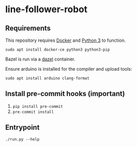 # line-follower-robot

## Requirements

This repository requires [Docker](https://www.docker.com/) and [Python 3](https://www.python.org/) to function.

```
sudo apt install docker-ce python3 python3-pip
```

Bazel is run via a [dazel](https://github.com/nadirizr/dazel) container.

Ensure arduino is installed for the compiler and upload tools:

```
sudo apt install arduino clang-format
```

## Install pre-commit hooks (important)

1. `pip install pre-commit`
2. `pre-commit install`

## Entrypoint

```
./run.py --help
```